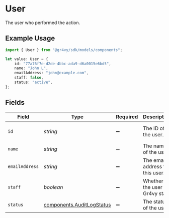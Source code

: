 # User

The user who performed the action.

## Example Usage

```typescript
import { User } from "@gr4vy/sdk/models/components";

let value: User = {
    id: "77a76f7e-d2de-4bbc-ada9-d6a0015e6bd5",
    name: "John L",
    emailAddress: "john@example.com",
    staff: false,
    status: "active",
};
```

## Fields

| Field                                                                  | Type                                                                   | Required                                                               | Description                                                            | Example                                                                |
| ---------------------------------------------------------------------- | ---------------------------------------------------------------------- | ---------------------------------------------------------------------- | ---------------------------------------------------------------------- | ---------------------------------------------------------------------- |
| `id`                                                                   | *string*                                                               | :heavy_minus_sign:                                                     | The ID of the user.                                                    | 77a76f7e-d2de-4bbc-ada9-d6a0015e6bd5                                   |
| `name`                                                                 | *string*                                                               | :heavy_minus_sign:                                                     | The name of the user.                                                  | John L                                                                 |
| `emailAddress`                                                         | *string*                                                               | :heavy_minus_sign:                                                     | The email address for this user.                                       | john@example.com                                                       |
| `staff`                                                                | *boolean*                                                              | :heavy_minus_sign:                                                     | Whether the user is Gr4vy staff.                                       | false                                                                  |
| `status`                                                               | [components.AuditLogStatus](../../models/components/auditlogstatus.md) | :heavy_minus_sign:                                                     | The status of the user.                                                | active                                                                 |